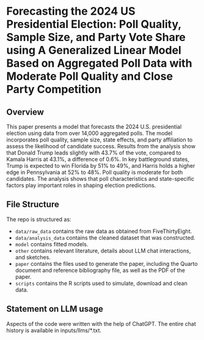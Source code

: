 # Forecasting the 2024 US Presidential Election: Poll Quality, Sample Size, and Party Vote Share using A Generalized Linear Model Based on Aggregated Poll Data with Moderate Poll Quality and Close Party Competition

## Overview

  This paper presents a model that forecasts the 2024 U.S. presidential election using data from over 14,000 aggregated polls. The model incorporates poll quality, sample size, state effects, and party affiliation to assess the likelihood of candidate success. Results from the analysis show that Donald Trump leads slightly with 43.7% of the vote, compared to Kamala Harris at 43.1%, a difference of 0.6%. In key battleground states, Trump is expected to win Florida by 51% to 49%, and Harris holds a higher edge in Pennsylvania at 52% to 48%. Poll quality is moderate for both candidates. The analysis shows that poll characteristics and state-specific factors play important roles in shaping election predictions.

## File Structure

The repo is structured as:

-   `data/raw_data` contains the raw data as obtained from FiveThirtyEight.
-   `data/analysis_data` contains the cleaned dataset that was constructed.
-   `model` contains fitted models. 
-   `other` contains relevant literature, details about LLM chat interactions, and sketches.
-   `paper` contains the files used to generate the paper, including the Quarto document and reference bibliography file, as well as the PDF of the paper. 
-   `scripts` contains the R scripts used to simulate, download and clean data.


## Statement on LLM usage

Aspects of the code were written with the help of ChatGPT. The entire chat history is available in inputs/llms/*.txt.



